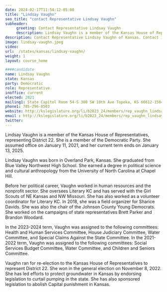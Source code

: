 ```yaml
---
date: 2024-02-17T11:54:12-05:00
title: "Lindsay Vaughn"
seo_title: "contact Representative Lindsay Vaughn"
subheader:
     greeting: Contact Representative Lindsay Vaughn
     description: Lindsay Vaughn is a member of the Kansas House of Representatives, representing District 22. She is a member of the Democratic Party. She assumed office on January 11, 2021, and her current term ends on January 13, 2025.
description: Contact Representative Lindsay Vaughn of Kansas. Contact information for Lindsay Vaughn includes email address, phone number, and mailing address.
image: lindsay-vaughn.jpeg
video:
url:  /states/kansas/lindsay-vaughn/
weight: 1
layout: course_home

####candidate
name: Lindsay Vaughn
state: Kansas
party: Democratic
role: Representative
inoffice: current
elected: 2021
mailing1: State Capitol Room 54-S 300 SW 10th Ave Topeka, KS 66612-1504
phone1: 785-296-8503
website: http://kslegislature.org/li/b2023_24/members/rep_vaughn_lindsay_1/
email : http://kslegislature.org/li/b2023_24/members/rep_vaughn_lindsay_1/
twitter:
---
```


Lindsay Vaughn is a member of the Kansas House of Representatives, representing District 22. She is a member of the Democratic Party. She assumed office on January 11, 2021, and her current term ends on January 13, 2025.

Lindsay Vaughn was born in Overland Park, Kansas. She graduated from Blue Valley Northwest High School. She earned a degree in political science and cultural anthropology from the University of North Carolina at Chapel Hill.

Before her political career, Vaughn worked in human resources and the nonprofit sector. She oversees Literary KC and has served with the Girl Scouts of NE Kansas and NW Missouri. She has also worked as a volunteer coordinator for Literary KC. In 2018, she was a field organizer for Sharice Davids. She was also the chair of the Johnson County Young Democrats. She worked on the campaigns of state representatives Brett Parker and Brandon Woodard.

In the 2023-2024 term, Vaughn was assigned to the following committees: Health and Human Services Committee, House Judiciary Committee, Water Committee, and Special Claims Against the State Committee. In the 2021-2022 term, Vaughn was assigned to the following committees: Social Services Budget Committee, Water Committee, and Children and Seniors Committee.

Vaughn ran for re-election to the Kansas House of Representatives to represent District 22. She won in the general election on November 8, 2022. She has led efforts to protect groundwater in Kansas by endorsing legislation to curtail pumping in the state. She has also sponsored legislation to abolish Capital punishment in Kansas.
